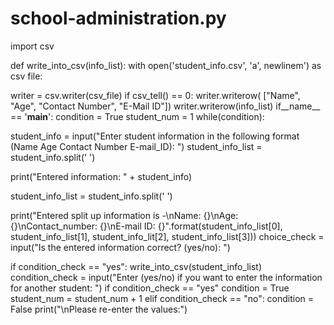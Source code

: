 # school-administration.py
import csv

def write_into_csv(info_list):
with open('student_info.csv', 'a', newlinem') as csv file:

writer = csv.writer(csv_file)
if csv_tell() == 0:
writer.writerow( ["Name", "Age", "Contact Number", "E-Mail ID"]) 
writer.writerow(info_list)
if__name__ == '__main__':
condition = True
student_num = 1
while(condition):

student_info = input("Enter student information in the following format (Name Age Contact Number E-mail_ID): ")
student_info_list = student_info.split(' ')

print("Entered information: " + student_info)

student_info_list = student_info.split(' ')

print("Entered split up information is -\nName: {}\nAge: {}\nContact_number: {}\nE-mail ID: {}".format(student_info_list[0], student_info_list[1], student_info_lit[2], student_info_list[3]))
choice_check = input("Is the entered information correct? (yes/no): ")

if condition_check == "yes":
   write_into_csv(student_info_list)
   condition_check = input("Enter (yes/no) if you want to enter the information for another student: ")
   if condition_check == "yes"
   condition = True
   student_num = student_num + 1
   elif condition_check == "no":
   condition = False
   print("\nPlease re-enter the values:")

